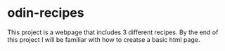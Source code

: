 # odin-recipes
This project is a webpage that includes 3 different recipes. By the end of this project I will be familiar with how to creatse a basic html page. 
